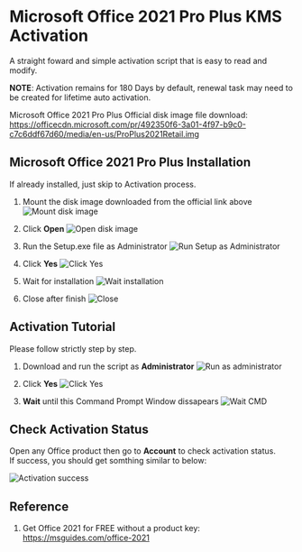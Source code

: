 # Microsoft Office 2021 Pro Plus KMS Activation

A straight foward and simple activation script that is easy to read and modify. 
  
**NOTE**: Activation remains for 180 Days by default, renewal task may need to be created for lifetime auto activation.  

Microsoft Office 2021 Pro Plus Official disk image file download: https://officecdn.microsoft.com/pr/492350f6-3a01-4f97-b9c0-c7c6ddf67d60/media/en-us/ProPlus2021Retail.img

## Microsoft Office 2021 Pro Plus Installation
If already installed, just skip to Activation process.   
  
1. Mount the disk image downloaded from the official link above
![Mount disk image](https://media.discordapp.net/attachments/1067400523684261979/1067412844502593586/original_task-4.png?width=1244&height=935)  
  

2. Click **Open**
![Open disk image](https://media.discordapp.net/attachments/1067400523684261979/1067412844871680040/original_task-5.png?width=1242&height=935)  
  

3. Run the Setup.exe file as Administrator
![Run Setup as Administrator](https://media.discordapp.net/attachments/1067400523684261979/1067412845379199076/original_task-6.png?width=1242&height=936)  
  

4. Click **Yes**
![Click Yes](https://media.discordapp.net/attachments/1067400523684261979/1067412845773467739/original_task-7.png?width=1240&height=936)  
  

5. Wait for installation
![Wait installation](https://media.discordapp.net/attachments/1067400523684261979/1067412846121582695/original_task-8.png?width=1244&height=936)   
  

6. Close after finish
![Close](https://media.discordapp.net/attachments/1067400523684261979/1067412846478098452/original_task-9.png?width=1242&height=936)  



## Activation Tutorial
Please follow strictly step by step.  
  
1. Download and run the script as **Administrator**
![Run as administrator](https://media.discordapp.net/attachments/1067400523684261979/1067412846826233967/original_task-10.png?width=1240&height=937)  
    

2. Click **Yes**
![Click Yes](https://media.discordapp.net/attachments/1067400523684261979/1067412847304376340/original_task-11.png?width=1238&height=937)  
  

3. **Wait** until this Command Prompt Window dissapears
![Wait CMD](https://media.discordapp.net/attachments/1067400523684261979/1067412847748980786/original_task-12.png?width=1222&height=936)  
  

## Check Activation Status
  
Open any Office product then go to **Account** to check activation status.  
If success, you should get somthing similar to below:  
  
![Activation success](https://media.discordapp.net/attachments/1067400523684261979/1067412848134848532/original_task-13.png?width=1236&height=936)  



## Reference
1. Get Office 2021 for FREE without a product key: https://msguides.com/office-2021